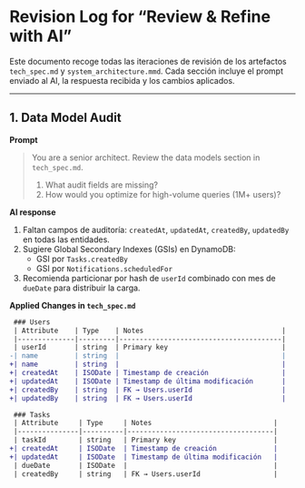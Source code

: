 # Revision Log for “Review & Refine with AI”

Este documento recoge todas las iteraciones de revisión de los artefactos `tech_spec.md` y `system_architecture.mmd`. Cada sección incluye el prompt enviado al AI, la respuesta recibida y los cambios aplicados.

---

## 1. Data Model Audit

**Prompt**  
> You are a senior architect. Review the data models section in `tech_spec.md`.  
> 1. What audit fields are missing?  
> 2. How would you optimize for high-volume queries (1M+ users)?  

**AI response**  
1. Faltan campos de auditoría: `createdAt`, `updatedAt`, `createdBy`, `updatedBy` en todas las entidades.  
2. Sugiere Global Secondary Indexes (GSIs) en DynamoDB:  
   - GSI por `Tasks.createdBy`  
   - GSI por `Notifications.scheduledFor`  
3. Recomienda particionar por hash de `userId` combinado con mes de `dueDate` para distribuir la carga.

**Applied Changes in `tech_spec.md`**  
```diff
 ### Users
 | Attribute    | Type    | Notes                                  |
 |--------------|---------|----------------------------------------|
 | userId       | string  | Primary key                            |
-| name         | string  |                                        |
+| name         | string  |                                        |
+| createdAt    | ISODate | Timestamp de creación                  |
+| updatedAt    | ISODate | Timestamp de última modificación       |
+| createdBy    | string  | FK → Users.userId                      |
+| updatedBy    | string  | FK → Users.userId                      |

 ### Tasks
 | Attribute     | Type     | Notes                              |
 |---------------|----------|------------------------------------|
 | taskId        | string   | Primary key                        |
+| createdAt     | ISODate  | Timestamp de creación              |
+| updatedAt     | ISODate  | Timestamp de última modificación   |
 | dueDate       | ISODate  |                                    |
 | createdBy     | string   | FK → Users.userId                  |
